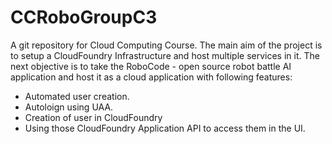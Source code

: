 # CCRoboGroupC3

A git repository for Cloud Computing Course. The main aim of the project is to setup a CloudFoundry Infrastructure and host multiple services
in it.
The next objective is to take the RoboCode - open source robot battle AI application and host it as a cloud application with following features:
+ Automated user creation.
+ Autoloign using UAA.
+ Creation of user in CloudFoundry
+ Using those CloudFoundry Application API to access them in the UI. 


